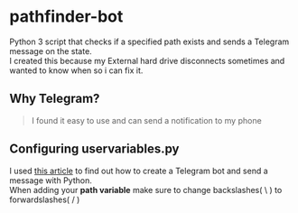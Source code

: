 # pathfinder-bot
Python 3 script that checks if a specified path exists and sends a Telegram message on the state.<br>
I created this because my External hard drive disconnects sometimes and wanted to know when so i can fix it.

## **Why Telegram?**
>I found it easy to use and can send a notification to my phone

## **Configuring uservariables.py**
I used [this article](https://12ft.io/proxy?q=https%3A%2F%2Fmedium.com%2Fcodex%2Fusing-python-to-send-telegram-messages-in-3-simple-steps-419a8b5e5e2) to find out how to create a Telegram bot and send a message with Python.
<br>When adding your **path variable** make sure to change backslashes( \ ) to forwardslashes( / )
